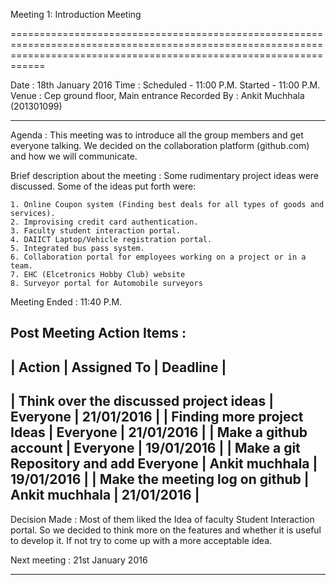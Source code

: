 
Meeting 1: Introduction Meeting

========================================================================================================================================================================

Date : 18th January 2016
Time : Scheduled - 11:00 P.M. 
       Started   - 11:00 P.M.
Venue : Cep ground floor, Main entrance
Recorded By : Ankit Muchhala (201301099)

------------------------------------------------------------------------------------------------------------------------------------------------------------------------

Agenda : This meeting was to introduce all the group members and get everyone talking. We decided on the collaboration platform (github.com) and how we will   		  communicate. 

Brief description about the meeting : Some rudimentary project ideas were discussed. Some of the ideas put forth were:

	1. Online Coupon system (Finding best deals for all types of goods and services).
	2. Improvising credit card authentication.
	3. Faculty student interaction portal.
	4. DAIICT Laptop/Vehicle registration portal.
	5. Integrated bus pass system.
	6. Collaboration portal for employees working on a project or in a team.
	7. EHC (Elcetronics Hobby Club) website
	8. Surveyor portal for Automobile surveyors

Meeting Ended :	11:40 P.M.

Post Meeting Action Items : 
--------------------------------------------------------------------------------
|                  Action                  |  Assigned To   |  Deadline        |
--------------------------------------------------------------------------------
| Think over the discussed project ideas   |    Everyone    |    21/01/2016    |
|       Finding more project Ideas         |    Everyone    |    21/01/2016    |
|        Make a github account             |    Everyone    |    19/01/2016    |
|  Make a git Repository and add Everyone  | Ankit muchhala |    19/01/2016    |
|    Make the meeting log on github        | Ankit muchhala |    21/01/2016    |
--------------------------------------------------------------------------------

Decision Made : Most of them liked the Idea of faculty Student Interaction portal. So we decided to think more on the features and whether it is useful to develop it. If not try to come up with a more acceptable idea.

Next meeting : 21st January 2016

------------------------------------------------------------------------------------------------------------------------------------------------------------------------
